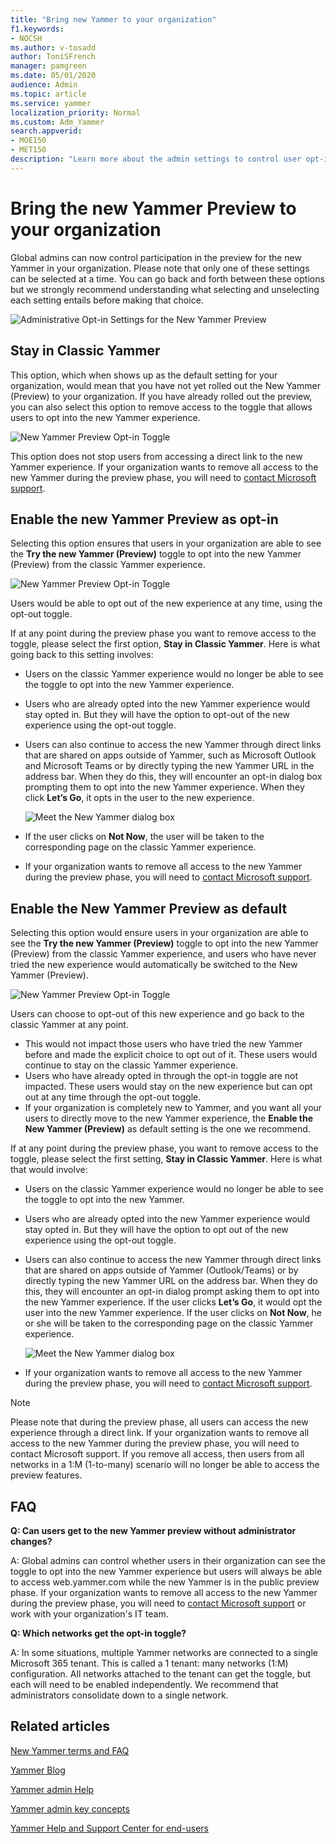 ```yaml
---
title: "Bring new Yammer to your organization"
f1.keywords:
- NOCSH
ms.author: v-tosadd
author: ToniSFrench
manager: pamgreen
ms.date: 05/01/2020
audience: Admin
ms.topic: article
ms.service: yammer
localization_priority: Normal
ms.custom: Adm_Yammer
search.appverid: 
- MOE150
- MET150
description: "Learn more about the admin settings to control user opt-in for new Yammer."
---
```


# Bring the new Yammer Preview to your organization

Global admins can now control participation in the preview for the new Yammer in your organization. Please note that only one of these settings can be selected at a time. You can go back and forth between these options but we strongly recommend understanding what selecting and unselecting each setting entails before making that choice.

![Administrative Opt-in Settings for the New Yammer Preview](../media/yammer-admin-optin-settings.png)

## Stay in Classic Yammer

This option, which when shows up as the default setting for your organization, would mean that you have not yet rolled out the New Yammer (Preview) to your organization.  If you have already rolled out the preview, you can also select this option to remove access to the toggle that allows users to opt into the new Yammer experience.

![New Yammer Preview Opt-in Toggle](../media/yammer-preview-optin-toggle.png)

This option does not stop users from accessing a direct link to the new Yammer experience. If your organization wants to remove all access to the new Yammer during the preview phase, you will need to [contact Microsoft support](https://docs.microsoft.com/microsoft-365/admin/contact-support-for-business-products?view=o365-worldwide&tabs=online).

## Enable the new Yammer Preview as opt-in

Selecting this option ensures that users in your organization are able to see the **Try the new Yammer (Preview)** toggle to opt into the new Yammer (Preview) from the classic Yammer experience.

![New Yammer Preview Opt-in Toggle](../media/yammer-preview-optin-toggle.png)

Users would be able to opt out of the new experience at any time, using the opt-out toggle.

If at any point during the preview phase you want to remove access to the toggle, please select the first option, **Stay in Classic Yammer**. Here is what going back to this setting involves:

- Users on the classic Yammer experience would no longer be able to see the toggle to opt into the new Yammer experience.
- Users who are already opted into the new Yammer experience would stay opted in. But they will have the option to opt-out of the new experience using the opt-out toggle.
- Users can also continue to access the new Yammer through direct links that are shared on apps outside of Yammer, such as Microsoft Outlook and Microsoft Teams or by directly typing the new Yammer URL in the address bar. When they do this, they will encounter an opt-in dialog box prompting them to opt into the new Yammer experience. When they click **Let’s Go**, it opts in the user to the new experience.

    ![Meet the New Yammer dialog box](../media/yammer-preview-meet-new-yammer.png)

- If the user clicks on **Not Now**, the user will be taken to the corresponding page on the classic Yammer experience.
- If your organization wants to remove all access to the new Yammer during the preview phase, you will need to [contact Microsoft support](https://docs.microsoft.com/microsoft-365/admin/contact-support-for-business-products?view=o365-worldwide&tabs=online).

## Enable the New Yammer Preview as default

Selecting this option would ensure users in your organization are able to see the **Try the new Yammer (Preview)** toggle to opt into the new Yammer (Preview) from the classic Yammer experience, and users who have never tried the new experience would automatically be switched to the New Yammer (Preview).

![New Yammer Preview Opt-in Toggle](../media/yammer-preview-optin-toggle.png)

Users can choose to opt-out of this new experience and go back to the classic Yammer at any point.

- This would not impact those users who have tried the new Yammer before and made the explicit choice to opt out of it. These users would continue to stay on the classic Yammer experience.
- Users who have already opted in through the opt-in toggle are not impacted. These users would stay on the new experience but can opt out at any time through the opt-out toggle.
- If your organization is completely new to Yammer, and you want all your users to directly move to the new Yammer experience, the **Enable the New Yammer (Preview)** as default setting is the one we recommend.

If at any point during the preview phase, you want to remove access to the toggle, please select the first setting, **Stay in Classic Yammer**. Here is what that would involve:

- Users on the classic Yammer experience would no longer be able to see the toggle to opt into the new Yammer.
- Users who are already opted into the new Yammer experience would stay opted in. But they will have the option to opt out of the new experience using the opt-out toggle.
- Users can also continue to access the new Yammer through direct links that are shared on apps outside of Yammer (Outlook/Teams) or by directly typing the new Yammer URL on the address bar. When they do this, they will encounter an opt-in dialog prompt asking them to opt into the new Yammer experience. If the user clicks **Let’s Go**, it would opt the user into the new Yammer experience. If the user clicks on **Not Now**, he or she will be taken to the corresponding page on the classic Yammer experience.

    ![Meet the New Yammer dialog box](../media/yammer-preview-meet-new-yammer.png)

- If your organization wants to remove all access to the new Yammer during the preview phase, you will need to [contact Microsoft support](https://docs.microsoft.com/microsoft-365/admin/contact-support-for-business-products?view=o365-worldwide&tabs=online).

>[!NOTE]
> Please note that during the preview phase, all users can access the new experience through a direct link. If your organization wants to remove all access to the new Yammer during the preview phase, you will need to contact Microsoft support. If you remove all access, then users from all networks in a 1:M (1-to-many) scenario will no longer be able to access the preview features.

## FAQ

**Q: Can users get to the new Yammer preview without administrator changes?**

A: Global admins can control whether users in their organization can see the toggle to opt into the new Yammer experience but users will always be able to access web.yammer.com while the new Yammer is in the public preview phase. If your organization wants to remove all access to the new Yammer during the preview phase, you will need to [contact Microsoft support](https://docs.microsoft.com/microsoft-365/admin/contact-support-for-business-products?view=o365-worldwide&tabs=online) or work with your organization's IT team.

**Q: Which networks get the opt-in toggle?**

A: In some situations, multiple Yammer networks are connected to a single Microsoft 365 tenant. This is called a 1 tenant: many networks (1:M) configuration. All networks attached to the tenant can get the toggle, but each will need to be enabled independently. We recommend that administrators consolidate down to a single network.

## Related articles

[New Yammer terms and FAQ](newyammer-faq.md)

[Yammer Blog](https://techcommunity.microsoft.com/t5/yammer-blog/bg-p/YammerBlog)

[Yammer admin Help](https://docs.microsoft.com/yammer/yammer-landing-page)

[Yammer admin key concepts](https://docs.microsoft.com/yammer/get-started-with-yammer/admin-key-concepts)

[Yammer Help and Support Center for end-users](https://support.office.com/yammer)
